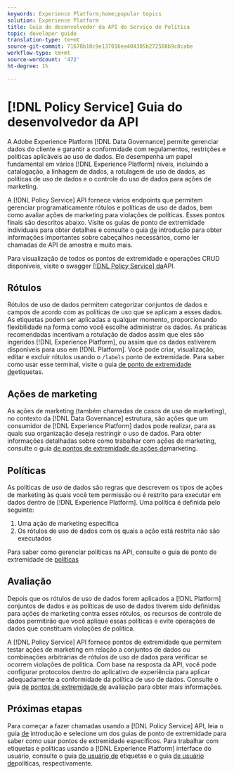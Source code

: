 ```yaml
---
keywords: Experience Platform;home;popular topics
solution: Experience Platform
title: Guia do desenvolvedor da API do Serviço de Política
topic: developer guide
translation-type: tm+mt
source-git-commit: 71678b10c9e137016ea404305b272508b9c8cabe
workflow-type: tm+mt
source-wordcount: '472'
ht-degree: 1%

---
```



# [!DNL Policy Service] Guia do desenvolvedor da API

A Adobe Experience Platform [!DNL Data Governance] permite gerenciar dados do cliente e garantir a conformidade com regulamentos, restrições e políticas aplicáveis ao uso de dados. Ele desempenha um papel fundamental em vários [!DNL Experience Platform] níveis, incluindo a catalogação, a linhagem de dados, a rotulagem de uso de dados, as políticas de uso de dados e o controle do uso de dados para ações de marketing.

A [!DNL Policy Service] API fornece vários endpoints que permitem gerenciar programaticamente rótulos e políticas de uso de dados, bem como avaliar ações de marketing para violações de políticas. Esses pontos finais são descritos abaixo. Visite os guias de ponto de extremidade individuais para obter detalhes e consulte o guia [de](./getting-started.md) introdução para obter informações importantes sobre cabeçalhos necessários, como ler chamadas de API de amostra e muito mais.

Para visualização de todos os pontos de extremidade e operações CRUD disponíveis, visite o swagger [[!DNL Policy Service] da](https://www.adobe.io/apis/experienceplatform/home/api-reference.html#!acpdr/swagger-specs/dule-policy-service.yaml)API.

## Rótulos

Rótulos de uso de dados permitem categorizar conjuntos de dados e campos de acordo com as políticas de uso que se aplicam a esses dados. As etiquetas podem ser aplicadas a qualquer momento, proporcionando flexibilidade na forma como você escolhe administrar os dados. As práticas recomendadas incentivam a rotulação de dados assim que eles são ingeridos [!DNL Experience Platform], ou assim que os dados estiverem disponíveis para uso em [!DNL Platform]. Você pode criar, visualização, editar e excluir rótulos usando o `/labels` ponto de extremidade. Para saber como usar esse terminal, visite o guia [de ponto de extremidade de](./labels.md)etiquetas.

## Ações de marketing

As ações de marketing (também chamadas de casos de uso de marketing), no contexto da [!DNL Data Governance] estrutura, são ações que um consumidor de [!DNL Experience Platform] dados pode realizar, para as quais sua organização deseja restringir o uso de dados. Para obter informações detalhadas sobre como trabalhar com ações de marketing, consulte o guia [de pontos de extremidade de ações de](./marketing-actions.md)marketing.

## Políticas

As políticas de uso de dados são regras que descrevem os tipos de ações de marketing às quais você tem permissão ou é restrito para executar em dados dentro de [!DNL Experience Platform]. Uma política é definida pelo seguinte:

1. Uma ação de marketing específica
1. Os rótulos de uso de dados com os quais a ação está restrita não são executados

Para saber como gerenciar políticas na API, consulte o guia de ponto de extremidade de [políticas](./policies.md)

## Avaliação

Depois que os rótulos de uso de dados forem aplicados a [!DNL Platform] conjuntos de dados e as políticas de uso de dados tiverem sido definidas para ações de marketing contra esses rótulos, os recursos de controle de dados permitirão que você aplique essas políticas e evite operações de dados que constituam violações de política.

A [!DNL Policy Service] API fornece pontos de extremidade que permitem testar ações de marketing em relação a conjuntos de dados ou combinações arbitrárias de rótulos de uso de dados para verificar se ocorrem violações de política. Com base na resposta da API, você pode configurar protocolos dentro do aplicativo de experiência para aplicar adequadamente a conformidade da política de uso de dados. Consulte o guia [de pontos de extremidade de](./evaluation.md) avaliação para obter mais informações.

## Próximas etapas

Para começar a fazer chamadas usando a [!DNL Policy Service] API, leia o guia [de](./getting-started.md) introdução e selecione um dos guias de ponto de extremidade para saber como usar pontos de extremidade específicos. Para trabalhar com etiquetas e políticas usando a [!DNL Experience Platform] interface do usuário, consulte o guia [do usuário de](../labels/user-guide.md) etiquetas e o guia [de usuário de](../policies/user-guide.md)políticas, respectivamente.